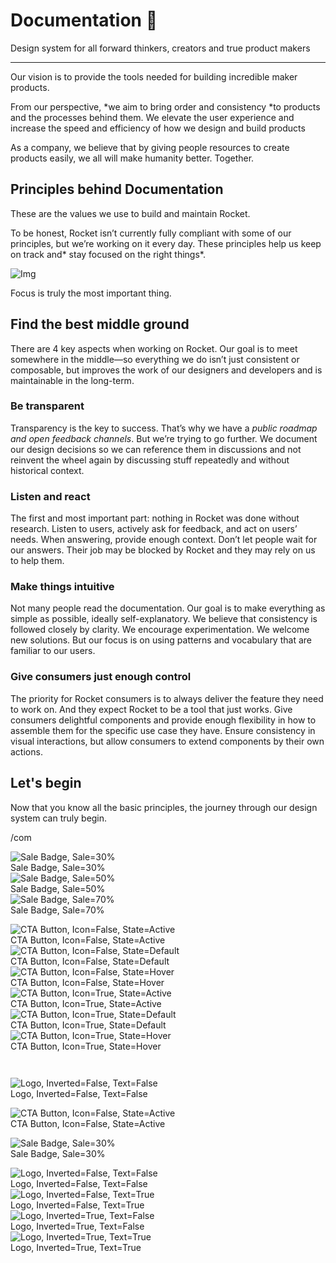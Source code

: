 
# Documentation 🚀

Design system for all forward thinkers, creators and true product makers

---

Our vision is to provide the tools needed for building incredible maker products.

From our perspective, *we aim to bring order and consistency *to products and the processes behind them. We elevate the user experience and increase the speed and efficiency of how we design and build products

As a company, we believe that by giving people resources to create products easily, we all will make humanity better. Together.

## Principles behind Documentation

These are the values we use to build and maintain Rocket.

To be honest, Rocket isn’t currently fully compliant with some of our principles, but we’re working on it every day. These principles help us keep on track and* stay focused on the right things*.

![Img](https://studio-assets.supernova.io/design-systems/14533/9289758a-6300-472a-bbc6-a57098081abf.jpeg)

Focus is truly the most important thing.

## Find the best middle ground

There are 4 key aspects when working on Rocket. Our goal is to meet somewhere in the middle—so everything we do isn’t just consistent or composable, but improves the work of our designers and developers and is maintainable in the long-term.

### Be transparent

Transparency is the key to success. That’s why we have a *public roadmap and open feedback channels*. But we’re trying to go further. We document our design decisions so we can reference them in discussions and not reinvent the wheel again by discussing stuff repeatedly and without historical context.

### Listen and react

The first and most important part: nothing in Rocket was done without research. Listen to users, actively ask for feedback, and act on users’ needs. When answering, provide enough context. Don’t let people wait for our answers. Their job may be blocked by Rocket and they may rely on us to help them.

### Make things intuitive

Not many people read the documentation. Our goal is to make everything as simple as possible, ideally self-explanatory. We believe that consistency is followed closely by clarity. We encourage experimentation. We welcome new solutions. But our focus is on using patterns and vocabulary that are familiar to our users.

### Give consumers just enough control

The priority for Rocket consumers is to always deliver the feature they need to work on. And they expect Rocket to be a tool that just works. Give consumers delightful components and provide enough flexibility in how to assemble them for the specific use case they have. Ensure consistency in visual interactions, but allow consumers to extend components by their own actions.

## Let's begin

Now that you know all the basic principles, the journey through our design system can truly begin.

/com

  
![Sale Badge, Sale=30%](https://studio-assets.supernova.io/design-systems/14533/8d03d35f-54ea-4625-b45d-4c694513516d.png)  
Sale Badge, Sale=30%  
![Sale Badge, Sale=50%](https://studio-assets.supernova.io/design-systems/14533/f62a17ac-4edf-4285-a9fd-79c37f342e4f.png)  
Sale Badge, Sale=50%  
![Sale Badge, Sale=70%](https://studio-assets.supernova.io/design-systems/14533/830ea5ac-71ee-4ddd-bffa-7289f6a4457e.png)  
Sale Badge, Sale=70%  


  
![CTA Button, Icon=False, State=Active](https://studio-assets.supernova.io/design-systems/14533/3b84caed-a49f-40f2-80dd-af4cfbdd5806.png)  
CTA Button, Icon=False, State=Active  
![CTA Button, Icon=False, State=Default](https://studio-assets.supernova.io/design-systems/14533/c0a11d0b-937d-40bc-bb86-fadba34f8b14.png)  
CTA Button, Icon=False, State=Default  
![CTA Button, Icon=False, State=Hover](https://studio-assets.supernova.io/design-systems/14533/78e5c420-16b0-4e1b-b2e8-27ba13ed54ca.png)  
CTA Button, Icon=False, State=Hover  
![CTA Button, Icon=True, State=Active](https://studio-assets.supernova.io/design-systems/14533/351c452f-1092-4cc3-862c-47c94628e205.png)  
CTA Button, Icon=True, State=Active  
![CTA Button, Icon=True, State=Default](https://studio-assets.supernova.io/design-systems/14533/4752631d-d816-4709-8d03-398017d3fa54.png)  
CTA Button, Icon=True, State=Default  
![CTA Button, Icon=True, State=Hover](https://studio-assets.supernova.io/design-systems/14533/79afabe3-edde-4828-a245-e15d317d9ca9.png)  
CTA Button, Icon=True, State=Hover  


```javascript  
  
```

  
![Logo, Inverted=False, Text=False](https://studio-assets.supernova.io/design-systems/14533/f977f191-23be-4b58-b367-d89e5bbb1f1f.png)  
Logo, Inverted=False, Text=False  


  
  


  
![CTA Button, Icon=False, State=Active](https://studio-assets.supernova.io/design-systems/14533/3b84caed-a49f-40f2-80dd-af4cfbdd5806.png)  
CTA Button, Icon=False, State=Active  


  
![Sale Badge, Sale=30%](https://studio-assets.supernova.io/design-systems/14533/8d03d35f-54ea-4625-b45d-4c694513516d.png)  
Sale Badge, Sale=30%  


  
![Logo, Inverted=False, Text=False](https://studio-assets.supernova.io/design-systems/14533/f977f191-23be-4b58-b367-d89e5bbb1f1f.png)  
Logo, Inverted=False, Text=False  
![Logo, Inverted=False, Text=True](https://studio-assets.supernova.io/design-systems/14533/c274f3be-7e28-4262-b17c-f3eb4e0fdd4c.png)  
Logo, Inverted=False, Text=True  
![Logo, Inverted=True, Text=False](https://studio-assets.supernova.io/design-systems/14533/78bc79dd-c698-45a0-b8f0-bd19710d0f1c.png)  
Logo, Inverted=True, Text=False  
![Logo, Inverted=True, Text=True](https://studio-assets.supernova.io/design-systems/14533/5203ba5e-1f19-44af-ad6d-7530ca41c9ba.png)  
Logo, Inverted=True, Text=True  
